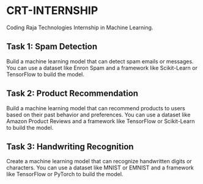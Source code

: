 # CRT-INTERNSHIP

Coding Raja Technologies Internship in Machine Learning.

## Task 1: Spam Detection

Build a machine learning model that can detect spam emails or messages. You can use a dataset like Enron Spam and a framework like Scikit-Learn or TensorFlow to build the model.

## Task 2: Product Recommendation

Build a machine learning model that can recommend products to users based on their past behavior and preferences. You can use a dataset like Amazon Product Reviews and a framework like TensorFlow or Scikit-Learn to build the model.

## Task 3: Handwriting Recognition

Create a machine learning model that can recognize handwritten digits or characters. You can use a dataset like MNIST or EMNIST and a framework like TensorFlow or PyTorch to build the model.
